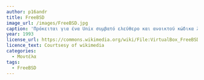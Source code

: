 ```yaml
---
author: p16andr 
title: FreeBSD 
image_url: /images/FreeBSD.jpg 
caption: 'Πρόκειται για ένα Unix συμβατό ελεύθερο και ανοικτού κώδικα λειτουργικό σύστημα του οποίου η πρώτη έκδοση πρωτοκυκλοφόρησε το 1993. Αποτελεί ενα πλήρες λειτουργικό σύστημα το οποίο παρέχει επίσης και βοηθητικά προγράμματα για την ευκολότερη κατανόηση και χρήση του συστήματος.'  
year: 1993 
license_url: https://commons.wikimedia.org/wiki/File:VirtualBox_FreeBSD_12.1_07_05_2020_11_59_43.png 
licence_text: Courtsesy of wikimedia 
categories: 
  - Μοντέλα
tags:
  - FreeBSD
---     
```

